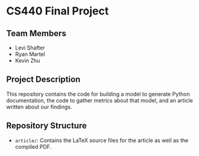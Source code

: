 # CS440 Final Project

## Team Members
- Levi Shafter
- Ryan Martel
- Kevin Zhu

## Project Description
This repository contains the code for building a model to generate Python documentation, the code to gather metrics about that model, and an article written about our findings.

## Repository Structure
- `article/`: Contains the LaTeX source files for the article as well as the compiled PDF.
